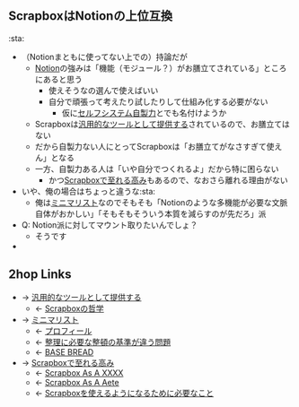 ## ScrapboxはNotionの上位互換
:sta:

- （Notionまともに使ってない上での）持論だが
    - [Notion](Notion.md)の強みは「機能（モジュール？）がお膳立てされている」ところにあると思う
        - 使えそうなの選んで使えばいい
        - 自分で頑張って考えたり試したりして仕組み化する必要がない
            - 仮に[セルフシステム自製力](セルフシステム自製力.md)とでも名付けようか
    - Scrapboxは[汎用的なツールとして提供する](汎用的なツールとして提供する.md)されているので、お膳立てはない
    - だから自製力ない人にとってScrapboxは「お膳立てがなさすぎて使えん」となる
    - 一方、自製力ある人は「いや自分でつくれるよ」だから特に困らない
        - かつ[Scrapboxで至れる高み](Scrapboxで至れる高み.md)もあるので、なおさら離れる理由がない
- いや、俺の場合はちょっと違うな:sta:
    - 俺は[ミニマリスト](ミニマリスト.md)なのでそもそも「Notionのような多機能が必要な文脈自体がおかしい」「そもそもそういう本質を減らすのが先だろ」派
- Q: Notion派に対してマウント取りたいんでしょ？
    - そうです
- 
## 2hop Links
- → [汎用的なツールとして提供する](汎用的なツールとして提供する.md)
    - ← [Scrapboxの哲学](Scrapboxの哲学.md)
- → [ミニマリスト](ミニマリスト.md)
    - ← [プロフィール](プロフィール.md)
    - ← [整理に必要な整頓の基準が違う問題](整理に必要な整頓の基準が違う問題.md)
    - ← [BASE BREAD](BASE_BREAD.md)
- → [Scrapboxで至れる高み](Scrapboxで至れる高み.md)
    - ← [Scrapbox As A XXXX](Scrapbox_As_A_XXXX.md)
    - ← [Scrapbox As A Aete](Scrapbox_As_A_Aete.md)
    - ← [Scrapboxを使えるようになるために必要なこと](Scrapboxを使えるようになるために必要なこと.md)

